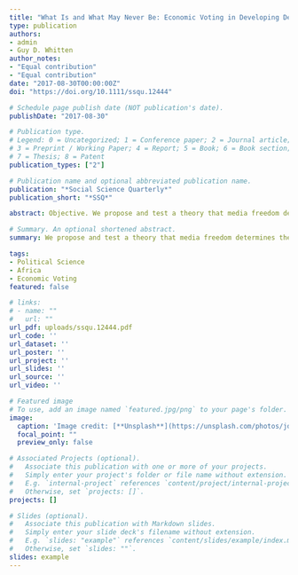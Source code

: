 ```yaml
---
title: "What Is and What May Never Be: Economic Voting in Developing Democracies"
type: publication
authors:
- admin
- Guy D. Whitten
author_notes:
- "Equal contribution"
- "Equal contribution"
date: "2017-08-30T00:00:00Z"
doi: "https://doi.org/10.1111/ssqu.12444"

# Schedule page publish date (NOT publication's date).
publishDate: "2017-08-30"

# Publication type.
# Legend: 0 = Uncategorized; 1 = Conference paper; 2 = Journal article;
# 3 = Preprint / Working Paper; 4 = Report; 5 = Book; 6 = Book section;
# 7 = Thesis; 8 = Patent
publication_types: ["2"]

# Publication name and optional abbreviated publication name.
publication: "*Social Science Quarterly*"
publication_short: "*SSQ*"

abstract: Objective. We propose and test a theory that media freedom determines the extent of economic voting in developing democracies. Methods. Building on extant work that suggests economic voting takes place in developing democracies much like it does in established democracies (Lewis‐Beck and Stegmaier, 2008), we test our theory using a new collection of aggregate data from elections in 22 developing democracies in Africa. Results. Media freedom rather than political freedom may be a bigger determinant of economic voting in developing democracies. Moreover, the threshold of political development needed for economic voting is lower than previously suggested by the literature. Conclusion. Economic voting is alive and well in developing democracies—even those with relatively low levels of economic and political development.

# Summary. An optional shortened abstract.
summary: We propose and test a theory that media freedom determines the extent of economic voting in developing democracies.

tags:
- Political Science
- Africa
- Economic Voting
featured: false

# links:
# - name: ""
#   url: ""
url_pdf: uploads/ssqu.12444.pdf
url_code: ''
url_dataset: ''
url_poster: ''
url_project: ''
url_slides: ''
url_source: ''
url_video: ''

# Featured image
# To use, add an image named `featured.jpg/png` to your page's folder. 
image:
  caption: 'Image credit: [**Unsplash**](https://unsplash.com/photos/jdD8gXaTZsc)'
  focal_point: ""
  preview_only: false

# Associated Projects (optional).
#   Associate this publication with one or more of your projects.
#   Simply enter your project's folder or file name without extension.
#   E.g. `internal-project` references `content/project/internal-project/index.md`.
#   Otherwise, set `projects: []`.
projects: []

# Slides (optional).
#   Associate this publication with Markdown slides.
#   Simply enter your slide deck's filename without extension.
#   E.g. `slides: "example"` references `content/slides/example/index.md`.
#   Otherwise, set `slides: ""`.
slides: example
---
```

